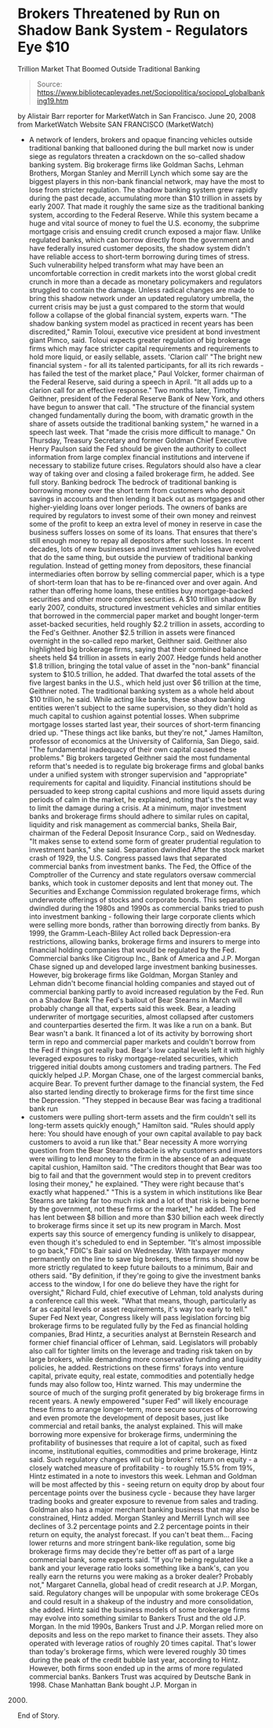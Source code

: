 # Brokers Threatened by Run on Shadow Bank System - Regulators Eye $10 
Trillion Market That Boomed Outside Traditional Banking

> Source: https://www.bibliotecapleyades.net/Sociopolitica/sociopol_globalbanking19.htm

by Alistair Barr
reporter for MarketWatch in San Francisco.
June 20, 2008
from
MarketWatch
Website
SAN FRANCISCO (MarketWatch)
- A network of lenders, brokers and opaque
financing vehicles outside traditional banking that ballooned during the
bull market now is under siege as regulators threaten a crackdown on the
so-called shadow banking system.
Big brokerage firms like Goldman Sachs, Lehman Brothers, Morgan Stanley and
Merrill Lynch which some say are the biggest players in this non-bank
financial network, may have the most to lose from stricter regulation.
The shadow banking system grew rapidly during the past decade, accumulating
more than $10 trillion in assets by early 2007. That made it roughly the
same size as the traditional banking system, according to the Federal
Reserve.
While this system became a huge and vital source of money to fuel the U.S.
economy, the subprime mortgage crisis and ensuing credit crunch exposed a
major flaw. Unlike regulated banks, which can borrow directly from the
government and have federally insured customer deposits, the shadow system
didn't have reliable access to short-term borrowing during times of stress.
Such vulnerability helped transform what may have been an uncomfortable
correction in credit markets into the worst global credit crunch in more
than a decade as monetary policymakers and regulators struggled to contain
the damage.
Unless radical changes are made to bring this shadow network under an
updated regulatory umbrella, the current crisis may be just a gust compared
to the storm that would follow a collapse of the global financial system,
experts warn.
"The shadow banking system model as practiced in recent years has been
discredited," Ramin Toloui, executive vice president at bond investment
giant Pimco, said.
Toloui expects greater regulation of big brokerage firms which may face
stricter capital requirements and requirements to hold more liquid, or
easily sellable, assets.
'Clarion call'
"The bright new financial system - for all its talented participants, for
all its rich rewards - has failed the test of the market place," Paul
Volcker, former chairman of the Federal Reserve, said during a speech in
April. "It all adds up to a clarion call for an effective response."
Two months later, Timothy Geithner, president of the
Federal Reserve Bank of
New York, and others have begun to answer that call.
"The structure of the financial system changed fundamentally during the
boom, with dramatic growth in the share of assets outside the traditional
banking system," he warned in a speech last week. That "made the crisis more
difficult to manage."
On Thursday, Treasury Secretary and former Goldman Chief Executive
Henry
Paulson said
the Fed should be given the authority to collect information
from large complex financial institutions and intervene if necessary to
stabilize future crises.
Regulators should also have a clear way of taking
over and closing a failed brokerage firm, he added. See full story.
Banking bedrock
The bedrock of traditional banking is borrowing money over the short term
from customers who deposit savings in accounts and then lending it back out
as mortgages and other higher-yielding loans over longer periods.
The owners of banks are required by regulators to invest some of their own
money and reinvest some of the profit to keep an extra level of money in
reserve in case the business suffers losses on some of its loans. That
ensures that there's still enough money to repay all depositors after such
losses.
In recent decades, lots of new businesses and investment vehicles have
evolved that do the same thing, but outside the purview of traditional
banking regulation.
Instead of getting money from depositors, these financial intermediaries
often borrow by selling commercial paper, which is a type of short-term loan
that has to be re-financed over and over again.
And rather than offering
home loans, these entities buy mortgage-backed securities and other more
complex securities.
A $10 trillion shadow
By early 2007, conduits, structured investment vehicles and similar entities
that borrowed in the commercial paper market and bought longer-term
asset-backed securities, held roughly $2.2 trillion in assets, according to
the Fed's Geithner.
Another $2.5 trillion in assets were financed overnight in the so-called
repo market, Geithner said.
Geithner also highlighted big brokerage firms, saying that their combined
balance sheets held $4 trillion in assets in early 2007.
Hedge funds held another $1.8 trillion, bringing the total value of asset in
the "non-bank" financial system to $10.5 trillion, he added.
That dwarfed the total assets of the five largest banks in the U.S., which
held just over $6 trillion at the time, Geithner noted. The traditional
banking system as a whole held about $10 trillion, he said.
While acting like banks, these shadow banking entities weren't subject to
the same supervision, so they didn't hold as much capital to cushion against
potential losses.
When subprime mortgage losses started last year, their
sources of short-term financing dried up.
"These things act like banks, but they're not," James Hamilton, professor of
economics at the University of California, San Diego, said. "The fundamental
inadequacy of their own capital caused these problems."
Big brokers targeted
Geithner said the most fundamental reform that's needed is to regulate big
brokerage firms and global banks under a unified system with stronger
supervision and "appropriate" requirements for capital and liquidity.
Financial institutions should be persuaded to keep strong capital cushions
and more liquid assets during periods of calm in the market, he explained,
noting that's the best way to limit the damage during a crisis.
At a minimum, major investment banks and brokerage firms should adhere to
similar rules on capital, liquidity and risk management as commercial banks,
Sheila Bair, chairman of the Federal Deposit Insurance Corp., said on
Wednesday.
"It makes sense to extend some form of greater prudential regulation to
investment banks," she said.
Separation dwindled
After the stock market crash of 1929, the U.S. Congress passed laws that
separated commercial banks from investment banks.
The Fed, the Office of the Comptroller of the Currency and state regulators
oversaw commercial banks, which took in customer deposits and lent that
money out. The Securities and Exchange Commission regulated brokerage firms,
which underwrote offerings of stocks and corporate bonds.
This separation dwindled during the 1980s and 1990s as commercial banks
tried to push into investment banking - following their large corporate
clients which were selling more bonds, rather than borrowing directly from
banks.
By 1999, the Gramm-Leach-Bliley Act rolled back Depression-era restrictions,
allowing banks, brokerage firms and insurers to merge into financial holding
companies that would be regulated by the Fed.
Commercial banks like Citigroup Inc., Bank of America and J.P. Morgan Chase signed up and developed large investment banking
businesses.
However, big brokerage firms like Goldman, Morgan Stanley and Lehman didn't
become financial holding companies and stayed out of commercial banking
partly to avoid increased regulation by the Fed.
Run on a Shadow Bank
The Fed's bailout of Bear Stearns in March will probably change all that,
experts said this week.
Bear, a leading underwriter of mortgage securities, almost collapsed after
customers and counterparties deserted the firm.
It was like a run on a bank. But Bear wasn't a bank. It financed a lot of
its activity by borrowing short term in repo and commercial paper markets
and couldn't borrow from the Fed if things got really bad.
Bear's low capital levels left it with highly leveraged exposures to risky
mortgage-related securities, which triggered initial doubts among customers
and trading partners.
The Fed quickly helped J.P. Morgan Chase, one of the largest commercial
banks, acquire Bear.
To prevent further damage to the financial system, the
Fed also started lending directly to brokerage firms for the first time
since the Depression.
"They stepped in because Bear was facing a traditional bank run
- customers
were pulling short-term assets and the firm couldn't sell its long-term
assets quickly enough," Hamilton said. "Rules should apply here: You should
have enough of your own capital available to pay back customers to avoid a
run like that."
Bear necessity
A more worrying question from the Bear Stearns debacle is why customers and
investors were willing to lend money to the firm in the absence of an
adequate capital cushion, Hamilton said.
"The creditors thought that Bear was too big to fail and that the government
would step in to prevent creditors losing their money," he explained. "They
were right because that's exactly what happened."
"This is a system in which institutions like Bear Stearns are taking far too
much risk and a lot of that risk is being borne by the government, not these
firms or the market," he added.
The Fed has lent between $8 billion and more than $30 billion each week
directly to brokerage firms since it set up its new program in March. Most
experts say this source of emergency funding is unlikely to disappear, even
though it's scheduled to end in September.
"It's almost impossible to go back," FDIC's Bair said on Wednesday.
With taxpayer money permanently on the line to save big brokers, these firms
should now be more strictly regulated to keep future bailouts to a minimum,
Bair and others said.
"By definition, if they're going to give the investment banks access to the
window, I for one do believe they have the right for oversight," Richard
Fuld, chief executive of Lehman, told analysts during a conference call this
week. "What that means, though, particularly as far as capital levels or
asset requirements, it's way too early to tell."
Super Fed
Next year, Congress likely will pass legislation forcing big brokerage firms
to be regulated fully by the Fed as financial holding companies, Brad Hintz,
a securities analyst at Bernstein Research and former chief financial
officer of Lehman, said.
Legislators will probably also call for tighter limits on the leverage and
trading risk taken on by large brokers, while demanding more conservative
funding and liquidity policies, he added.
Restrictions on these firms' forays into venture capital, private equity,
real estate, commodities and potentially hedge funds may also follow too,
Hintz warned.
This may undermine the source of much of the surging profit generated by big
brokerage firms in recent years.
A newly empowered "super Fed" will likely encourage these firms to arrange
longer-term, more secure sources of borrowing and even promote the
development of deposit bases, just like commercial and retail banks, the
analyst explained.
This will make borrowing more expensive for brokerage firms, undermining the
profitability of businesses that require a lot of capital, such as fixed
income, institutional equities, commodities and prime brokerage, Hintz said.
Such regulatory changes will cut big brokers' return on equity - a closely
watched measure of profitability - to roughly 15.5% from 19%, Hintz
estimated in a note to investors this week.
Lehman and Goldman will be most affected by this - seeing return on equity
drop by about four percentage points over the business cycle - because they
have larger trading books and greater exposure to revenue from sales and
trading. Goldman also has a major merchant banking business that may also be
constrained, Hintz added.
Morgan Stanley and Merrill Lynch will see declines of 3.2 percentage points and 2.2
percentage points in their return on equity, the analyst forecast.
If you can't beat them...
Facing lower returns and more stringent bank-like regulation, some big
brokerage firms may decide they're better off as part of a large commercial
bank, some experts said.
"If you're being regulated like a bank and your leverage ratio looks
something like a bank's, can you really earn the returns you were making as
a broker dealer? Probably not," Margaret Cannella, global head of credit
research at J.P. Morgan, said.
Regulatory changes will be unpopular with some brokerage CEOs and could
result in a shakeup of the industry and more consolidation, she added.
Hintz said the business models of some brokerage firms may evolve into
something similar to Bankers Trust and the old J.P. Morgan.
In the mid 1990s, Bankers Trust and J.P. Morgan relied more on deposits and
less on the repo market to finance their assets. They also operated with
leverage ratios of roughly 20 times capital. That's lower than today's
brokerage firms, which were levered roughly 30 times during the peak of the
credit bubble last year, according to Hintz.
However, both firms soon ended up in the arms of more regulated commercial
banks. Bankers Trust was acquired by Deutsche Bank in 1998. Chase Manhattan Bank bought J.P. Morgan in
2000.
End of Story.
